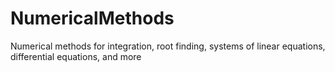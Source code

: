 # NumericalMethods
Numerical methods for integration, root finding, systems of linear equations, differential equations, and more
